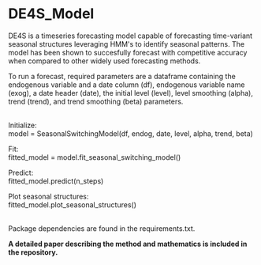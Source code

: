 # DE4S_Model
DE4S is a timeseries forecasting model capable of forecasting time-variant seasonal structures leveraging HMM's to identify seasonal patterns. The model has been shown to succesfully forecast with competitive accuracy when compared to other widely used forecasting methods.

To run a forecast, required parameters are a dataframe containing the endogenous variable and a date column (df), endogenous variable name (exog), a date header (date), the initial level (level), level smoothing (alpha), trend (trend), and trend smoothing (beta) parameters. <br><br>

Initialize:<br>
model = SeasonalSwitchingModel(df, endog, date, level, alpha, trend, beta)

Fit:<br>
fitted_model = model.fit_seasonal_switching_model()

Predict:<br>
fitted_model.predict(n_steps)

Plot seasonal structures:<br>
fitted_model.plot_seasonal_structures()<br><br>


Package dependencies are found in the requirements.txt.

<b>A detailed paper describing the method and mathematics is included in the repository.</b>
